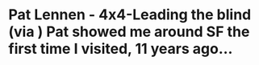 <!--
id: 20502235
link: http://tumblr.atmos.org/post/20502235/pat-lennen-4x4-leading-the-blind-via-pat
slug: pat-lennen-4x4-leading-the-blind-via-pat
date: Thu Nov 29 2007 16:00:15 GMT-0800 (PST)
publish: 2007-11-029
tags: 
title: Pat Lennen - 4x4-Leading the blind (via ) Pat showed me around SF the first time I visited, 11 years ago&#8230;
-->


Pat Lennen - 4x4-Leading the blind (via ) Pat showed me around SF the first time I visited, 11 years ago&#8230;
===============================================================================================================



